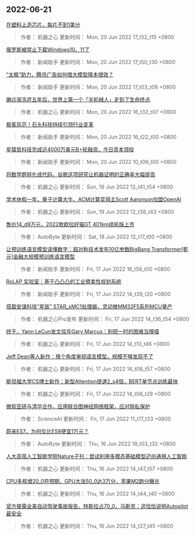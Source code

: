 
## 2022-06-21

 [在塑料上造芯片，每片不到1美分](https://www.jiqizhixin.com/articles/2022-06-20-7)

> 作者： 机器之心  更新时间： Mon, 20 Jun 2022 17_t52_t15 +0800

 [俄罗斯被禁止下载Windows10、11了](https://www.jiqizhixin.com/articles/2022-06-20-6)

> 作者： 新闻助手  更新时间： Mon, 20 Jun 2022 17_t50_t30 +0800

 [“太极”助力，腾讯广告如何借大模型降本增效？](https://www.jiqizhixin.com/articles/2022-06-20-5)

> 作者： 新闻助手  更新时间： Mon, 20 Jun 2022 17_t03_t08 +0800

 [确诊渐冻症五年后，世界上第一个「半机械人」走到了生命终点](https://www.jiqizhixin.com/articles/2022-06-20-4)

> 作者： 机器之心  更新时间： Mon, 20 Jun 2022 16_t32_t07 +0800

 [极客风范！石头科技持续引领行业变革](https://www.jiqizhixin.com/articles/2022-06-20-3)

> 作者： 新闻助手  更新时间： Mon, 20 Jun 2022 16_t22_t00 +0800

 [星猿哲科技完成近4000万美元B+轮融资，今日资本领投](https://www.jiqizhixin.com/articles/2022-06-20)

> 作者： 新闻助手  更新时间： Mon, 20 Jun 2022 10_t09_t00 +0800

 [将数学题转化成代码，谷歌这项研究让机器证明的正确率大幅提高](https://www.jiqizhixin.com/articles/2022-06-19-2)

> 作者： 机器之心  更新时间： Sun, 19 Jun 2022 12_t41_t54 +0800

 [学术休假一年，量子计算大牛、ACM计算奖得主Scott Aaronson加盟OpenAI](https://www.jiqizhixin.com/articles/2022-06-19)

> 作者： 机器之心  更新时间： Sun, 19 Jun 2022 12_t38_t43 +0800

 [售价14_d9万元，2022款欧拉好猫GT 401km续航版上市](https://www.jiqizhixin.com/articles/2022-06-18)

> 作者： AutoByte  更新时间： Sat, 18 Jun 2022 12_t17_t00 +0800

 [让预训练语言模型读懂数字：超对称技术发布10亿参数BigBang Transformer[乾元]金融大规模预训练语言模型](https://www.jiqizhixin.com/articles/2022-06-17-9)

> 作者： 新闻助手  更新时间： Fri, 17 Jun 2022 16_t56_t00 +0800

 [RoLAP 实验室｜基于凸凸凸的工业臂柔性规划系统](https://www.jiqizhixin.com/articles/2022-06-17-8)

> 作者： 新闻助手  更新时间： Fri, 17 Jun 2022 14_t39_t20 +0800

 [搭载安谋科技“星辰” STAR_sMC1处理器，灵动微MM32F5系列MCU量产](https://www.jiqizhixin.com/articles/2022-06-17-7)

> 作者： 机器之心Pro发布  更新时间： Fri, 17 Jun 2022 14_t36_t54 +0800

 [终于，Yann LeCun发文驳斥Gary Marcus：别把一时的困难当撞墙](https://www.jiqizhixin.com/articles/2022-06-17-6)

> 作者： 机器之心  更新时间： Fri, 17 Jun 2022 14_t10_t46 +0800

 [Jeff Dean等人新作：换个角度审视语言模型，规模不够发现不了](https://www.jiqizhixin.com/articles/2022-06-17-5)

> 作者： 机器之心  更新时间： Fri, 17 Jun 2022 14_t08_t57 +0800

 [斯坦福大学CS博士新作：新型Attention提速2_s4倍，BERT单节点训练最快](https://www.jiqizhixin.com/articles/2022-06-17-4)

> 作者： 机器之心  更新时间： Fri, 17 Jun 2022 14_t06_t29 +0800

 [微软亚研与清华合作，应用联合图神经网络框架，应对隐私保护](https://www.jiqizhixin.com/articles/2022-06-17-3)

> 作者： ScienceAI  更新时间： Fri, 17 Jun 2022 11_t17_t33 +0800

 [蔚来ES7，为何仅比ES8便宜1万元？](https://www.jiqizhixin.com/articles/2022-06-16-15)

> 作者： AutoByte  更新时间： Thu, 16 Jun 2022 19_t03_t32 +0800

 [人大高瓴人工智能学院Nature子刊：尝试利用多模态基础模型迈向通用人工智能](https://www.jiqizhixin.com/articles/2022-06-16-14)

> 作者： 机器之心  更新时间： Thu, 16 Jun 2022 14_t47_t57 +0800

 [CPU多核增20_0符预期，GPU大涨50_0达3万分，苹果M2跑分曝光](https://www.jiqizhixin.com/articles/2022-06-16-13)

> 作者： 机器之心  更新时间： Thu, 16 Jun 2022 14_t44_t40 +0800

 [官方披露全美自动驾驶事故报告，特斯拉占70_0，马斯克：这恰恰说明Autopilot最安全](https://www.jiqizhixin.com/articles/2022-06-16-12)

> 作者： 机器之心  更新时间： Thu, 16 Jun 2022 14_t27_t45 +0800
